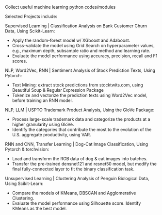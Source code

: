 Collect useful machine learning python codes/modules

Selected Projects include:

Supervised Learning | Classification Analysis on Bank Customer Churn Data, Using Scikit-Learn:
* Apply the random-forest model w/ XGboost and Adaboost.
* Cross-validate the model using Grid Search on hyperparameter values, e.g., maximum depth, subsample ratio and method and learning rate.
* Evaluate the model performance using accuracy, precision, recall and F1 scores.

NLP, Word2Vec, RNN | Sentiment Analysis of Stock Prediction Texts, Using Pytorch:
* Text Mining: extract stock predictions from stocktwits.com, using Beautiful Soup & Regular Expression Package
* Tokenize and vectorize the prediction texts using Word2Vec model, before training an RNN model.

NLP, LLM | USPTO Trademark Product Analysis, Using the GloVe Package:
* Process large-scale trademark data and categorize the products at a higher granularity using GloVe.
* Identify the categories that contribute the most to the evolution of the U.S. aggregate productivity, using VAR.

RNN and CNN, Transfer Learning | Dog-Cat Image Classification, Using Pytorch & torchvision:
* Load and transform the RGB data of dog & cat images into batches.
* Transfer the pre-trained densnet121 and resnet50 model, but modify the final fully-connected layer to fit the binary classification task.

Unsupervised Learning | Clustering Analysis of Penguin Biological Data, Using Scikit-Learn:
* Compare the models of KMeans, DBSCAN and Agglomerative Clustering.
* Evaluate the model performance using Silhouette score. Identify KMeans as the best model.
